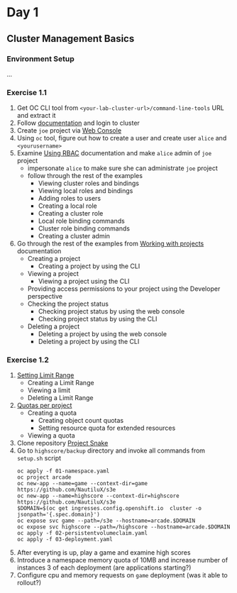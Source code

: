 # Day 1

## Cluster Management Basics

### Environment Setup

...

### Exercise 1.1

1. Get OC CLI tool from `<your-lab-cluster-url>/command-line-tools` URL and extract it
2. Follow [documentation](https://docs.openshift.com/container-platform/4.15/cli_reference/openshift_cli/getting-started-cli.html) and login to cluster
3. Create `joe` project via [Web Console](https://docs.openshift.com/container-platform/4.15/applications/projects/working-with-projects.html#creating-a-project-using-the-web-console_projects)
4. Using `oc` tool, figure out how to create a user and create user `alice` and `<yourusername>`
5. Examine [Using RBAC](https://docs.openshift.com/container-platform/4.15/authentication/using-rbac.html) documentation and make `alice` admin of `joe` project
   - impersonate `alice` to make sure she can administrate `joe` project
   - follow through the rest of the examples
     - Viewing cluster roles and bindings
     - Viewing local roles and bindings
     - Adding roles to users
     - Creating a local role
     - Creating a cluster role
     - Local role binding commands
     - Cluster role binding commands
     - Creating a cluster admin
6. Go through the rest of the examples from [Working with projects](https://docs.openshift.com/container-platform/4.15/applications/projects/working-with-projects.html) documentation
   - Creating a project
      - Creating a project by using the CLI
    - Viewing a project
      - Viewing a project using the CLI
    - Providing access permissions to your project using the Developer perspective
    - Checking the project status
      - Checking project status by using the web console
      - Checking project status by using the CLI
    - Deleting a project
      - Deleting a project by using the web console
      - Deleting a project by using the CLI
     
### Exercise 1.2

1. [Setting Limit Range](https://docs.openshift.com/container-platform/4.15/nodes/clusters/nodes-cluster-limit-ranges.html)
    - Creating a Limit Range
    - Viewing a limit
    - Deleting a Limit Range
3. [Quotas per project](https://docs.openshift.com/container-platform/4.15/applications/quotas/quotas-setting-per-project.html)
    - Creating a quota
      - Creating object count quotas
      - Setting resource quota for extended resources
    - Viewing a quota
3. Clone repository [Project Snake](https://github.com/OperatingOpenShift/s3e)
4. Go to `highscore/backup` directory and invoke all commands from `setup.sh` script
   ```pwsh
   oc apply -f 01-namespace.yaml
   oc project arcade
   oc new-app --name=game --context-dir=game https://github.com/NautiluX/s3e
   oc new-app --name=highscore --context-dir=highscore https://github.com/NautiluX/s3e
   $DOMAIN=$(oc get ingresses.config.openshift.io  cluster -o jsonpath='{.spec.domain}')
   oc expose svc game --path=/s3e --hostname=arcade.$DOMAIN
   oc expose svc highscore --path=/highscore --hostname=arcade.$DOMAIN
   oc apply -f 02-persistentvolumeclaim.yaml
   oc apply -f 03-deployment.yaml
   ```
5. After everyting is up, play a game and examine high scores
6. Introduce a namespace memory quota of 10MB and increase number of instances 3 of each deployment (are applications starting?)
7. Configure cpu and memory requests on `game` deployment (was it able to rollout?)
